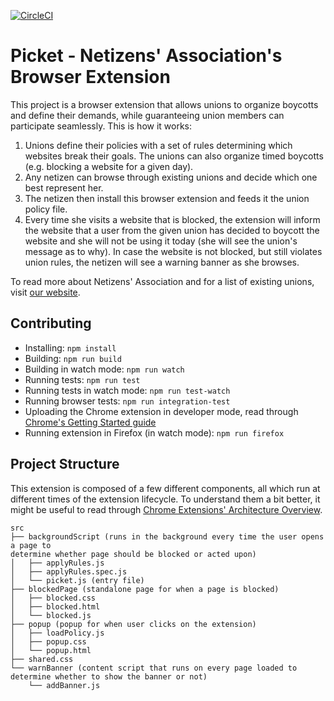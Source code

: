 [![CircleCI](https://circleci.com/gh/izens-net/picket.svg?style=svg)](https://circleci.com/gh/izens-net/picket)

# Picket - Netizens' Association's Browser Extension

This project is a browser extension that allows unions to organize boycotts
and define their demands, while guaranteeing union members can participate
seamlessly. This is how it works:

1. Unions define their policies with a set of rules determining which websites
   break their goals. The unions can also organize timed boycotts (e.g.
   blocking a website for a given day).
1. Any netizen can browse through existing unions and decide which one best
   represent her.
1. The netizen then install this browser extension and feeds it the union policy
   file.
1. Every time she visits a website that is blocked, the extension will inform
   the website that a user from the given union has decided to boycott the
   website and she will not be using it today (she will see the union's message
   as to why). In case the website is not blocked, but still violates union
   rules, the netizen will see a warning banner as she browses.

To read more about Netizens' Association and for a list of existing unions,
visit [our website](https://izens.net).

## Contributing

- Installing: `npm install`
- Building: `npm run build`
- Building in watch mode: `npm run watch`
- Running tests: `npm run test`
- Running tests in watch mode: `npm run test-watch`
- Running browser tests: `npm run integration-test`
- Uploading the Chrome extension in developer mode, read through [Chrome's
  Getting Started
  guide](https://developer.chrome.com/extensions/getstarted#manifest)
- Running extension in Firefox (in watch mode): `npm run firefox`

## Project Structure

This extension is composed of a few different components, all which run at
different times of the extension lifecycle. To understand them a bit better, it
might be useful to read through [Chrome Extensions' Architecture
Overview](https://developer.chrome.com/extensions/overview#arch).

```
src
├── backgroundScript (runs in the background every time the user opens a page to
determine whether page should be blocked or acted upon)
│   ├── applyRules.js
│   ├── applyRules.spec.js
│   └── picket.js (entry file)
├── blockedPage (standalone page for when a page is blocked)
│   ├── blocked.css
│   ├── blocked.html
│   └── blocked.js
├── popup (popup for when user clicks on the extension)
│   ├── loadPolicy.js
│   ├── popup.css
│   └── popup.html
├── shared.css
└── warnBanner (content script that runs on every page loaded to determine whether to show the banner or not)
    └── addBanner.js
```
